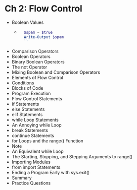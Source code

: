 # Ch 2: Flow Control
- Boolean Values
    - ```powershell
        $spam = $true
        Write-Output $spam
        ``
- Comparison Operators
- Boolean Operators
- Binary Boolean Operators
- The not Operator
- Mixing Boolean and Comparison Operators
- Elements of Flow Control
- Conditions
- Blocks of Code
- Program Execution
- Flow Control Statements
- if Statements
- else Statements
- elif Statements
- while Loop Statements
- An Annoying while Loop
- break Statements
- continue Statements
- for Loops and the range() Function
- Note
- An Equivalent while Loop
- The Starting, Stopping, and Stepping Arguments to range()
- Importing Modules
- from import Statements
- Ending a Program Early with sys.exit()
- Summary
- Practice Questions